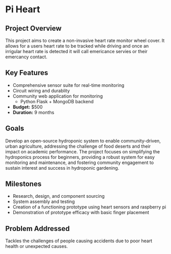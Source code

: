 # Pi Heart

## Project Overview
This project aims to create a non-invasive heart rate monitor wheel cover. It allows for a users heart rate to be tracked while driving and once an irrigular heart rate is detected it will call emericance servies or their emercancy contact. 

## Key Features

- Comprehensive sensor suite for real-time monitoring
- Circuit wiring and durablity 
- Community web application for monitoring
  - Python Flask + MongoDB backend
- **Budget:** $500
- **Duration:** 9 months

## Goals
Develop an open-source hydroponic system to enable community-driven, urban agriculture, addressing the challenge of food deserts and their impact on academic performance. The project focuses on simplifying the hydroponics process for beginners, providing a robust system for easy monitoring and maintenance, and fostering community engagement to sustain interest and success in hydroponic gardening.

## Milestones
- Research, design, and component sourcing
- System assembly and testing
- Creation of a functioning prototype using heart sensors and raspberry pi 
- Demonstration of prototype efficacy with basic finger placement

## Problem Addressed
Tackles the challenges of people causing accidents due to poor heart health or unexpected causes. 
